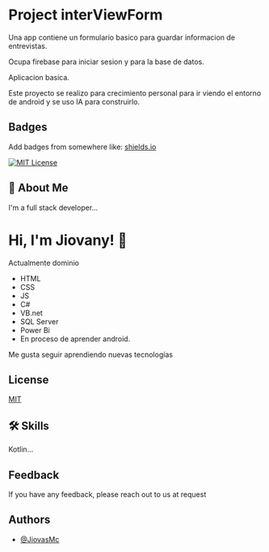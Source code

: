 
# Project interViewForm

Una app contiene un formulario basico para guardar informacion de entrevistas.

Ocupa firebase para iniciar sesion y para la base de datos.

Aplicacion basica.

Este proyecto se realizo para crecimiento personal para ir viendo el entorno de android y se uso IA para construirlo.
## Badges

Add badges from somewhere like: [shields.io](https://shields.io/)

[![MIT License](https://img.shields.io/badge/License-MIT-green.svg)](https://choosealicense.com/licenses/mit/)

## 🚀 About Me
I'm a full stack developer...


# Hi, I'm Jiovany! 👋
Actualmente dominio 
- HTML 
- CSS 
- JS 
- C# 
- VB.net 
- SQL Server
- Power Bi
- En proceso de aprender android.

Me gusta seguir aprendiendo nuevas tecnologías


## License

[MIT](https://choosealicense.com/licenses/mit/)


## 🛠 Skills
Kotlin...


## Feedback

If you have any feedback, please reach out to us at request


## Authors

- [@JiovasMc](https://github.com/JiovasMc)

